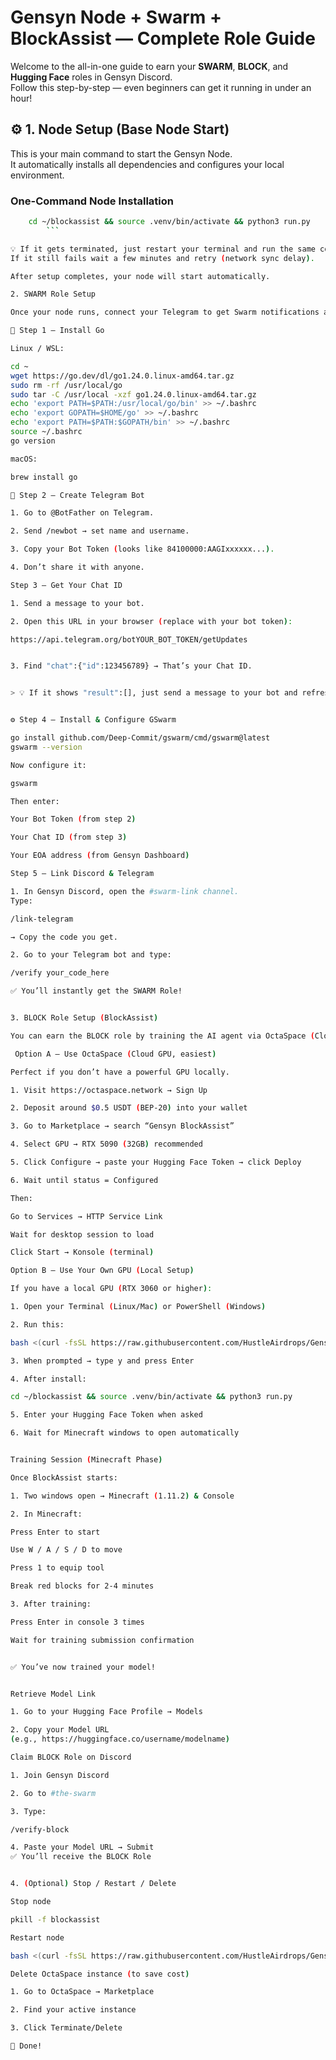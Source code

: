 # Gensyn Node + Swarm + BlockAssist — Complete Role Guide

Welcome to the all-in-one guide to earn your **SWARM**, **BLOCK**, and **Hugging Face** roles in Gensyn Discord.  
Follow this step-by-step — even beginners can get it running in under an hour!

## ⚙️ 1. Node Setup (Base Node Start)

This is your main command to start the Gensyn Node.  
It automatically installs all dependencies and configures your local environment.

### One-Command Node Installation

```bash
    cd ~/blockassist && source .venv/bin/activate && python3 run.py
        ```

💡 If it gets terminated, just restart your terminal and run the same command again.
If it still fails wait a few minutes and retry (network sync delay).

After setup completes, your node will start automatically.

2. SWARM Role Setup

Once your node runs, connect your Telegram to get Swarm notifications and Discord role verification.

🧰 Step 1 — Install Go

Linux / WSL:

cd ~
wget https://go.dev/dl/go1.24.0.linux-amd64.tar.gz
sudo rm -rf /usr/local/go
sudo tar -C /usr/local -xzf go1.24.0.linux-amd64.tar.gz
echo 'export PATH=$PATH:/usr/local/go/bin' >> ~/.bashrc
echo 'export GOPATH=$HOME/go' >> ~/.bashrc
echo 'export PATH=$PATH:$GOPATH/bin' >> ~/.bashrc
source ~/.bashrc
go version

macOS:

brew install go

🤖 Step 2 — Create Telegram Bot

1. Go to @BotFather on Telegram.

2. Send /newbot → set name and username.

3. Copy your Bot Token (looks like 84100000:AAGIxxxxxx...).

4. Don’t share it with anyone.

Step 3 — Get Your Chat ID

1. Send a message to your bot.

2. Open this URL in your browser (replace with your bot token):

https://api.telegram.org/botYOUR_BOT_TOKEN/getUpdates


3. Find "chat":{"id":123456789} → That’s your Chat ID.


> 💡 If it shows "result":[], just send a message to your bot and refresh the link.


⚙️ Step 4 — Install & Configure GSwarm

go install github.com/Deep-Commit/gswarm/cmd/gswarm@latest
gswarm --version

Now configure it:

gswarm

Then enter:

Your Bot Token (from step 2)

Your Chat ID (from step 3)

Your EOA address (from Gensyn Dashboard)

Step 5 — Link Discord & Telegram

1. In Gensyn Discord, open the #swarm-link channel.
Type:

/link-telegram

→ Copy the code you get.

2. Go to your Telegram bot and type:

/verify your_code_here

✅ You’ll instantly get the SWARM Role!


3. BLOCK Role Setup (BlockAssist)

You can earn the BLOCK role by training the AI agent via OctaSpace (Cloud GPU) or your own GPU.

 Option A — Use OctaSpace (Cloud GPU, easiest)

Perfect if you don’t have a powerful GPU locally.

1. Visit https://octaspace.network → Sign Up

2. Deposit around $0.5 USDT (BEP-20) into your wallet

3. Go to Marketplace → search “Gensyn BlockAssist”

4. Select GPU → RTX 5090 (32GB) recommended

5. Click Configure → paste your Hugging Face Token → click Deploy

6. Wait until status = Configured

Then:

Go to Services → HTTP Service Link

Wait for desktop session to load

Click Start → Konsole (terminal)

Option B — Use Your Own GPU (Local Setup)

If you have a local GPU (RTX 3060 or higher):

1. Open your Terminal (Linux/Mac) or PowerShell (Windows)

2. Run this:

bash <(curl -fsSL https://raw.githubusercontent.com/HustleAirdrops/Gensyn-Block-Role-Guide/main/block.sh)

3. When prompted → type y and press Enter

4. After install:

cd ~/blockassist && source .venv/bin/activate && python3 run.py

5. Enter your Hugging Face Token when asked

6. Wait for Minecraft windows to open automatically


Training Session (Minecraft Phase)

Once BlockAssist starts:

1. Two windows open → Minecraft (1.11.2) & Console

2. In Minecraft:

Press Enter to start

Use W / A / S / D to move

Press 1 to equip tool

Break red blocks for 2-4 minutes

3. After training:

Press Enter in console 3 times

Wait for training submission confirmation


✅ You’ve now trained your model!


Retrieve Model Link

1. Go to your Hugging Face Profile → Models

2. Copy your Model URL
(e.g., https://huggingface.co/username/modelname)

Claim BLOCK Role on Discord

1. Join Gensyn Discord

2. Go to #the-swarm

3. Type:

/verify-block

4. Paste your Model URL → Submit
✅ You’ll receive the BLOCK Role


4. (Optional) Stop / Restart / Delete

Stop node

pkill -f blockassist

Restart node

bash <(curl -fsSL https://raw.githubusercontent.com/HustleAirdrops/Gensyn-Block-Role-Guide/main/block.sh)

Delete OctaSpace instance (to save cost)

1. Go to OctaSpace → Marketplace

2. Find your active instance

3. Click Terminate/Delete

🏁 Done!

